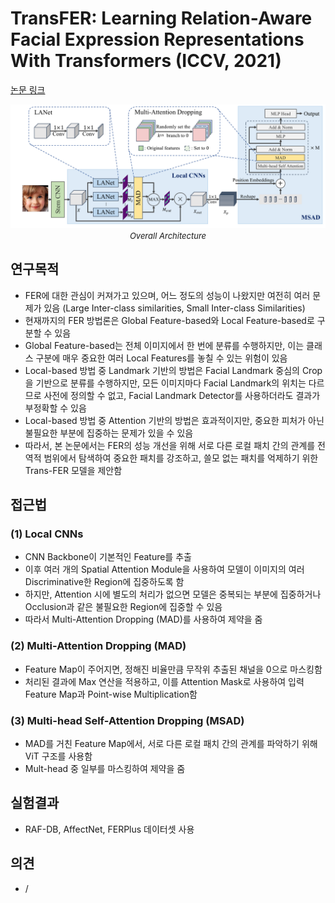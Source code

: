 # TransFER: Learning Relation-Aware Facial Expression Representations With Transformers (ICCV, 2021)

[논문 링크](https://openaccess.thecvf.com/content/ICCV2021/html/Xue_TransFER_Learning_Relation-Aware_Facial_Expression_Representations_With_Transformers_ICCV_2021_paper.html)

<p align="center">
    <img width="600" alt='fig1' src="./img/13_13_01.png?raw=true"></br>
    <em><font size=2>Overall Architecture</font></em>
</p>

## 연구목적
- FER에 대한 관심이 커져가고 있으며, 어느 정도의 성능이 나왔지만 여전히 여러 문제가 있음 (Large Inter-class similarities, Small Inter-class Similarities)
- 현재까지의 FER 방법론은 Global Feature-based와 Local Feature-based로 구분할 수 있음 
- Global Feature-based는 전체 이미지에서 한 번에 분류를 수행하지만, 이는 클래스 구분에 매우 중요한 여러 Local Features를 놓칠 수 있는 위험이 있음 
- Local-based 방법 중 Landmark 기반의 방법은 Facial Landmark 중심의 Crop을 기반으로 분류를 수행하지만, 모든 이미지마다 Facial Landmark의 위치는 다르므로 사전에 정의할 수 없고, Facial Landmark Detector를 사용하더라도 결과가 부정확할 수 있음 
- Local-based 방법 중 Attention 기반의 방법은 효과적이지만, 중요한 피처가 아닌 불필요한 부분에 집중하는 문제가 있을 수 있음 
- 따라서, 본 논문에서는 FER의 성능 개선을 위해 서로 다른 로컬 패치 간의 관계를 전역적 범위에서 탐색하여 중요한 패치를 강조하고, 쓸모 없는 패치를 억제하기 위한 Trans-FER 모델을 제안함 

## 접근법
### (1) Local CNNs 
- CNN Backbone이 기본적인 Feature를 추출 
- 이후 여러 개의 Spatial Attention Module을 사용하여 모델이 이미지의 여러 Discriminative한 Region에 집중하도록 함 
- 하지만, Attention 시에 별도의 처리가 없으면 모델은 중복되는 부분에 집중하거나 Occlusion과 같은 불필요한 Region에 집중할 수 있음 
- 따라서 Multi-Attention Dropping (MAD)를 사용하여 제약을 줌 
### (2) Multi-Attention Dropping (MAD) 
- Feature Map이 주어지면, 정해진 비율만큼 무작위 추출된 채널을 0으로 마스킹함 
- 처리된 결과에 Max 연산을 적용하고, 이를 Attention Mask로 사용하여 입력 Feature Map과 Point-wise Multiplication함 
### (3) Multi-head Self-Attention Dropping (MSAD) 
- MAD를 거친 Feature Map에서, 서로 다른 로컬 패치 간의 관계를 파악하기 위해 ViT 구조를 사용함 
- Mult-head 중 일부를 마스킹하여 제약을 줌 

## 실험결과
- RAF-DB, AffectNet, FERPlus 데이터셋 사용 

## 의견
- /